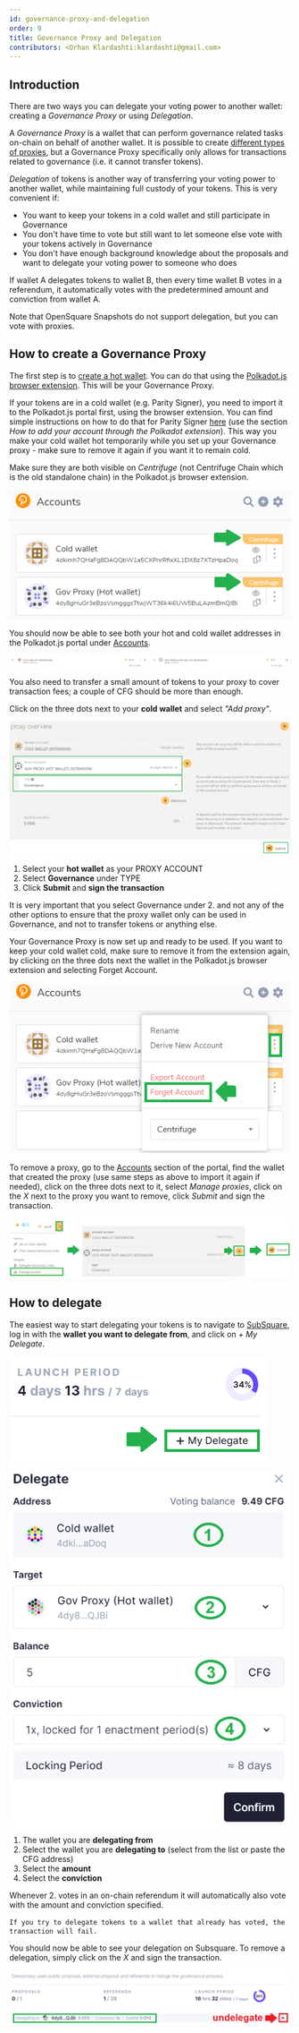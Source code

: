 ```yaml
---
id: governance-proxy-and-delegation
order: 9
title: Governance Proxy and Delegation
contributors: <Orhan Klardashti:klardashti@gmail.com>
---
```


## Introduction

There are two ways you can delegate your voting power to another wallet: creating a *Governance Proxy* or using *Delegation*.

A *Governance Proxy* is a wallet that can perform governance related tasks on-chain on behalf of another wallet. It is possible to create [different types of proxies](https://wiki.polkadot.network/docs/learn-proxies), but a Governance Proxy specifically only allows for transactions related to governance (i.e. it cannot transfer tokens).

*Delegation* of tokens is another way of transferring your voting power to another wallet, while maintaining full custody of your tokens. This is very convenient if:

* You want to keep your tokens in a cold wallet and still participate in Governance
* You don't have time to vote but still want to let someone else vote with your tokens actively in Governance
* You don't have enough background knowledge about the proposals and want to delegate your voting power to someone who does

If wallet A delegates tokens to wallet B, then every time wallet B votes in a referendum, it automatically votes with the predetermined amount and conviction from wallet A. 

Note that OpenSquare Snapshots do not support delegation, but you can vote with proxies.

## How to create a Governance Proxy

The first step is to [create a hot wallet](https://docs.centrifuge.io/use/setup-wallet/). You can do that using the [Polkadot.js browser extension](https://polkadot.js.org/extension/). This will be your Governance Proxy.

If your tokens are in a cold wallet (e.g. Parity Signer), you need to import it to the Polkadot.js portal first, using the browser extension. You can find simple instructions on how to do that for Parity Signer [here](https://support.polkadot.network/support/solutions/articles/65000182010-how-to-add-a-parity-signer-account-on-polkadot-js-ui) (use the section *How to add your account through the Polkadot extension*). This way you make your cold wallet hot temporarily while you set up your Governance proxy - make sure to remove it again if you want it to remain cold.

Make sure they are both visible on *Centrifuge* (not Centrifuge Chain which is the old standalone chain) in the Polkadot.js browser extension.

![](./images/VisibilityJS.png)

You should now be able to see both your hot and cold wallet addresses in the Polkadot.js portal under [Accounts](https://polkadot.js.org/apps/?rpc=wss%3A%2F%2Ffullnode.parachain.centrifuge.io#/accounts). 

![](./images/Accounts.png)

You also need to transfer a small amount of tokens to your proxy to cover transaction fees; a couple of CFG should be more than enough.

Click on the three dots next to your **cold wallet** and select *"Add proxy"*. 

![](./images/Proxy.png)

1. Select your **hot wallet** as your PROXY ACCOUNT
2. Select **Governance** under TYPE 
3. Click **Submit** and **sign the transaction**

It is very important that you select Governance under 2. and not any of the other options to ensure that the proxy wallet only can be used in Governance, and not to transfer tokens or anything else.

Your Governance Proxy is now set up and ready to be used. If you want to keep your cold wallet cold, make sure to remove it from the extension again, by clicking on the three dots next the wallet in the Polkadot.js browser extension and selecting Forget Account.

![](./images/Forget.png)

To remove a proxy, go to the [Accounts](https://polkadot.js.org/apps/?rpc=wss%3A%2F%2Ffullnode.parachain.centrifuge.io#/accounts) section of the portal, find the wallet that created the proxy (use same steps as above to import it again if needed), click on the three dots next to it, select *Manage proxies*, click on the *X* next to the proxy you want to remove, click *Submit* and sign the transaction.

![](./images/ClearProxy.png)

## How to delegate

The easiest way to start delegating your tokens is to navigate to [SubSquare](https://centrifuge.subsquare.io/democracy/referenda), log in with the **wallet you want to delegate from**, and click on *+ My Delegate*.

![](./images/MyDelegate.png)

![](./images/Delegate.png#width=40%;)

1. The wallet you are **delegating from**
2. Select the wallet you are **delegating to** (select from the list or paste the CFG address)
3. Select the **amount**
4. Select the **conviction**

Whenever 2. votes in an on-chain referendum it will automatically also vote with the amount and conviction specified.

```
If you try to delegate tokens to a wallet that already has voted, the transaction will fail.
```

You should now be able to see your delegation on Subsquare. To remove a delegation, simply click on the *X* and sign the transaction.

![](./images/Undelegate.png)